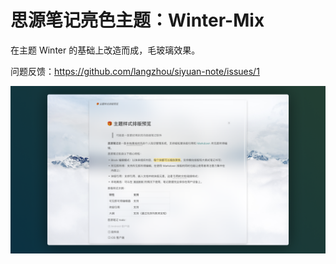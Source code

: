 # 思源笔记亮色主题：Winter-Mix

在主题 Winter 的基础上改造而成，毛玻璃效果。

问题反馈：https://github.com/langzhou/siyuan-note/issues/1

![preview](https://raw.githubusercontent.com/langzhou/winter-mix-theme-for-siyuan/master/preview.png)
